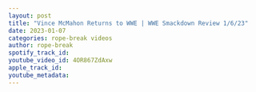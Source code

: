 ```yaml
---
layout: post
title: "Vince McMahon Returns to WWE | WWE Smackdown Review 1/6/23"
date: 2023-01-07
categories: rope-break videos
author: rope-break
spotify_track_id: 
youtube_video_id: 4OR867ZdAxw
apple_track_id: 
youtube_metadata: 
---
```

